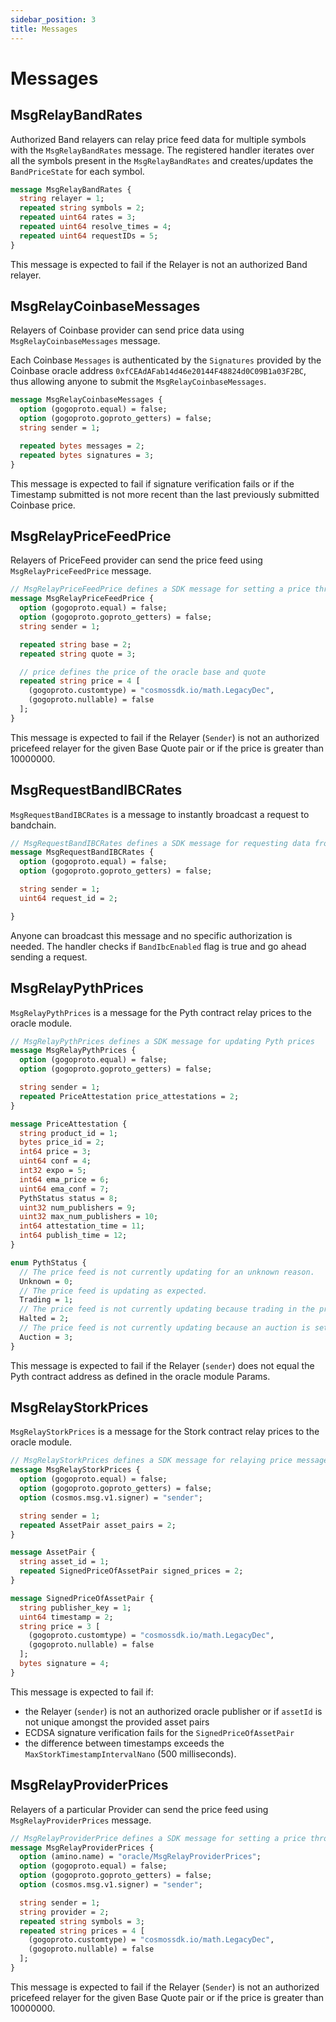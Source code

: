 ```yaml
---
sidebar_position: 3
title: Messages
---
```


# Messages

## MsgRelayBandRates

Authorized Band relayers can relay price feed data for multiple symbols with the `MsgRelayBandRates` message. The registered handler iterates over all the symbols present in the `MsgRelayBandRates` and creates/updates the `BandPriceState` for each symbol.

```protobuf
message MsgRelayBandRates {
  string relayer = 1;
  repeated string symbols = 2;
  repeated uint64 rates = 3;
  repeated uint64 resolve_times = 4;
  repeated uint64 requestIDs = 5;
}
```

This message is expected to fail if the Relayer is not an authorized Band relayer.

## MsgRelayCoinbaseMessages

Relayers of Coinbase provider can send price data using `MsgRelayCoinbaseMessages` message.

Each Coinbase `Messages` is authenticated by the `Signatures` provided by the Coinbase oracle address `0xfCEAdAFab14d46e20144F48824d0C09B1a03F2BC`, thus allowing anyone to submit the `MsgRelayCoinbaseMessages`.

```protobuf
message MsgRelayCoinbaseMessages {
  option (gogoproto.equal) = false;
  option (gogoproto.goproto_getters) = false;
  string sender = 1;

  repeated bytes messages = 2;
  repeated bytes signatures = 3;
}
```

This message is expected to fail if signature verification fails or if the Timestamp submitted is not more recent than the last previously submitted Coinbase price.

## MsgRelayPriceFeedPrice

Relayers of PriceFeed provider can send the price feed using `MsgRelayPriceFeedPrice` message.

```protobuf
// MsgRelayPriceFeedPrice defines a SDK message for setting a price through the pricefeed oracle.
message MsgRelayPriceFeedPrice {
  option (gogoproto.equal) = false;
  option (gogoproto.goproto_getters) = false;
  string sender = 1;

  repeated string base = 2;
  repeated string quote = 3;

  // price defines the price of the oracle base and quote
  repeated string price = 4 [
    (gogoproto.customtype) = "cosmossdk.io/math.LegacyDec",
    (gogoproto.nullable) = false
  ];
}
```

This message is expected to fail if the Relayer (`Sender`) is not an authorized pricefeed relayer for the given Base Quote pair or if the price is greater than 10000000.

## MsgRequestBandIBCRates

`MsgRequestBandIBCRates` is a message to instantly broadcast a request to bandchain.

```protobuf
// MsgRequestBandIBCRates defines a SDK message for requesting data from BandChain using IBC.
message MsgRequestBandIBCRates {
  option (gogoproto.equal) = false;
  option (gogoproto.goproto_getters) = false;

  string sender = 1;
  uint64 request_id = 2;

}
```

Anyone can broadcast this message and no specific authorization is needed. The handler checks if `BandIbcEnabled` flag is true and go ahead sending a request.

## MsgRelayPythPrices

`MsgRelayPythPrices` is a message for the Pyth contract relay prices to the oracle module.

```protobuf
// MsgRelayPythPrices defines a SDK message for updating Pyth prices
message MsgRelayPythPrices {
  option (gogoproto.equal) = false;
  option (gogoproto.goproto_getters) = false;

  string sender = 1;
  repeated PriceAttestation price_attestations = 2;
}

message PriceAttestation {
  string product_id = 1;
  bytes price_id = 2;
  int64 price = 3;
  uint64 conf = 4;
  int32 expo = 5;
  int64 ema_price = 6;
  uint64 ema_conf = 7;
  PythStatus status = 8;
  uint32 num_publishers = 9;
  uint32 max_num_publishers = 10;
  int64 attestation_time = 11;
  int64 publish_time = 12;
}

enum PythStatus {
  // The price feed is not currently updating for an unknown reason.
  Unknown = 0;
  // The price feed is updating as expected.
  Trading = 1;
  // The price feed is not currently updating because trading in the product has been halted.
  Halted = 2;
  // The price feed is not currently updating because an auction is setting the price.
  Auction = 3;
}
```

This message is expected to fail if the Relayer (`sender`) does not equal the Pyth contract address as defined in the oracle module Params.

## MsgRelayStorkPrices

`MsgRelayStorkPrices` is a message for the Stork contract relay prices to the oracle module.

```protobuf
// MsgRelayStorkPrices defines a SDK message for relaying price message from Stork API.
message MsgRelayStorkPrices {
  option (gogoproto.equal) = false;
  option (gogoproto.goproto_getters) = false;
  option (cosmos.msg.v1.signer) = "sender";

  string sender = 1;
  repeated AssetPair asset_pairs = 2;
}

message AssetPair {
  string asset_id = 1;
  repeated SignedPriceOfAssetPair signed_prices = 2;
}

message SignedPriceOfAssetPair {
  string publisher_key = 1;
  uint64 timestamp = 2;
  string price = 3 [
    (gogoproto.customtype) = "cosmossdk.io/math.LegacyDec",
    (gogoproto.nullable) = false
  ];
  bytes signature = 4;
}
```

This message is expected to fail if:

* the Relayer (`sender`) is not an authorized oracle publisher or if `assetId` is not unique amongst the provided asset pairs
* ECDSA signature verification fails for the `SignedPriceOfAssetPair`
* the difference between timestamps exceeds the `MaxStorkTimestampIntervalNano` (500 milliseconds).

## MsgRelayProviderPrices

Relayers of a particular Provider can send the price feed using `MsgRelayProviderPrices` message.

```protobuf
// MsgRelayProviderPrice defines a SDK message for setting a price through the provider oracle.
message MsgRelayProviderPrices {
  option (amino.name) = "oracle/MsgRelayProviderPrices";
  option (gogoproto.equal) = false;
  option (gogoproto.goproto_getters) = false;
  option (cosmos.msg.v1.signer) = "sender";

  string sender = 1;
  string provider = 2;
  repeated string symbols = 3;
  repeated string prices = 4 [
    (gogoproto.customtype) = "cosmossdk.io/math.LegacyDec",
    (gogoproto.nullable) = false
  ];
}
```

This message is expected to fail if the Relayer (`Sender`) is not an authorized pricefeed relayer for the given Base Quote pair or if the price is greater than 10000000.
